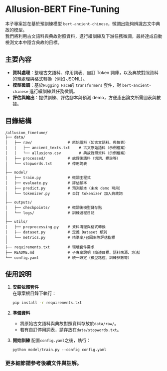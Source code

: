 # Allusion-BERT Fine-Tuning

本子專案旨在基於預訓練模型 `bert-ancient-chinese`，微調出能夠辨識古文中典故的模型。  
我們將利用古文語料與典故對照資料，進行續訓練及下游任務微調，最終達成自動檢測文本中隱含典故的目標。

## 主要內容
- **資料處理**：整理古文語料、停用詞表、自訂 Token 詞庫，以及典故對照資料的預處理與格式轉換（例如 JSONL）。
- **模型微調**：基於`Hugging Face`的 `transformers` 套件，對 `bert-ancient-chinese` 進行續訓練與任務微調。
- **評估與輸出**：提供訓練、評估腳本與預測 demo，方便產出論文所需圖表與數據。

## 目錄結構

```
/allusion_finetune/
├── data/
│   ├── raw/                # 原始語料（如古文語料、典故表）
│   │   ├── ancient_texts.txt    # 古文原始語料（示例檔案）
│   │   └── allusions.csv        # 典故對照資料（示例檔案）
│   ├── processed/          # 處理後語料（切詞、標註等）
│   └── stopwords.txt       # 停用詞表
│
├── model/
│   ├── train.py            # 微調主程式
│   ├── evaluate.py         # 評估腳本
│   ├── predict.py          # 預測腳本（未來 demo 可用）
│   └── tokenizer.py        # 自訂 tokenizer 加入典故詞
│
├── outputs/
│   ├── checkpoints/        # 微調後模型儲存點
│   └── logs/               # 訓練過程日誌
│
├── utils/
│   ├── preprocessing.py    # 資料清理與格式轉換
│   ├── dataset.py          # 定義 Dataset 類別
│   └── metrics.py          # 精準率/召回率等評估指標
│
├── requirements.txt        # 環境套件需求
├── README.md               # 子專案說明（簡述目標、語料來源、方法）
└── config.yaml             # 統一設定（模型路徑、訓練參數等）
```


## 使用說明

1. **安裝依賴套件**  
   在專案根目錄下執行：
   ```bash
   pip install -r requirements.txt
   ```
2. **準備資料**
   - 將原始古文語料與典故對照資料存放於`data/raw/`。
   - 若有自訂停用詞表，請存放在`data/stopwords.txt`。
   
3. **開始訓練**
   配置`config.yaml`之後，執行：
   ```
   python model/train.py --config config.yaml
   ```

### 更多細節請參考後續文件與註解。
